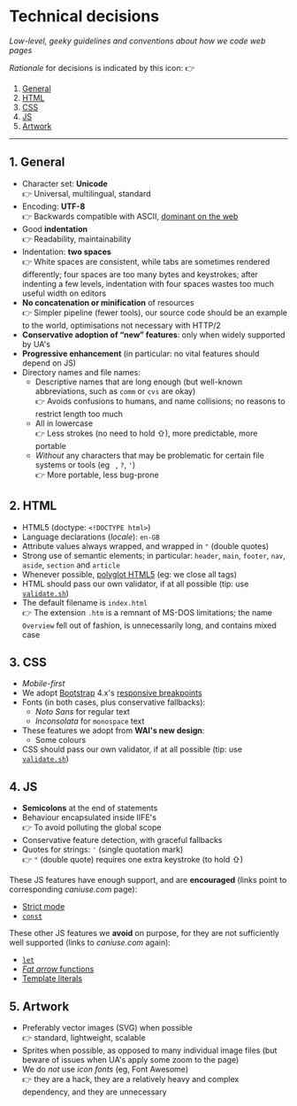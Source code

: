 # Technical decisions

*Low-level, geeky guidelines and conventions about how we code web pages*

*Rationale* for decisions is indicated by this icon: 👉

1. [General](#1-general)
1. [HTML](#2-html)
1. [CSS](#3-css)
1. [JS](#4-js)
1. [Artwork](#5-artwork)

---

## 1. General

* Character set: **Unicode**  
  👉 Universal, multilingual, standard
* Encoding: **UTF-8**  
  👉 Backwards compatible with ASCII, [dominant on the web](https://en.wikipedia.org/wiki/File:Utf8webgrowth.svg#/media/File:Utf8webgrowth.svg)
* Good **indentation**  
  👉 Readability, maintainability
* Indentation: **two spaces**  
  👉 White spaces are consistent, while tabs are sometimes rendered differently; four spaces are too many bytes and keystrokes; after indenting a few levels,
  indentation with four spaces wastes too much useful width on editors
* **No concatenation or minification** of resources  
  👉 Simpler pipeline (fewer tools), our source code should be an example to the world, optimisations not necessary with HTTP/2
* **Conservative adoption of &ldquo;new&rdquo; features**: only when widely supported by UA's
* **Progressive enhancement** (in particular: no vital features should depend on JS)
* Directory names and file names:
  * Descriptive names that are long enough (but well-known abbreviations, such as `comm` or `cvs` are okay)  
    👉 Avoids confusions to humans, and name collisions; no reasons to restrict length too much
  * All in lowercase  
    👉 Less strokes (no need to hold &#8679;), more predictable, more portable
  * *Without* any characters that may be problematic for certain file systems or tools (eg ` `, `?`, `'`)  
    👉 More portable, less bug-prone

## 2. HTML

* HTML5 (doctype: `<!DOCTYPE html>`)
* Language declarations (*locale*): `en-GB`
* Attribute values always wrapped, and wrapped in `"` (double quotes)
* Strong use of semantic elements; in particular: `header`, `main`, `footer`, `nav`, `aside`, `section` and `article`
* Whenever possible, [polyglot HTML5](https://www.w3.org/TR/html-polyglot/) (eg: we close all tags)
* HTML should pass our own validator, if at all possible (tip: use [`validate.sh`](validate.sh))
* The default filename is `index.html`  
  👉 The extension `.htm` is a remnant of MS-DOS limitations; the name `Overview` fell out of fashion, is unnecessarily long, and contains mixed case

## 3. CSS

* *Mobile-first*
* We adopt [Bootstrap](https://getbootstrap.com/) 4.x's [responsive breakpoints](https://getbootstrap.com/docs/4.0/layout/overview/#responsive-breakpoints)
* Fonts (in both cases, plus conservative fallbacks):
  * *Noto Sans* for regular text
  * *Inconsolata* for `monospace` text
* These features we adopt from **WAI's new design**:
  * Some colours
* CSS should pass our own validator, if at all possible (tip: use [`validate.sh`](validate.sh))

## 4. JS

* **Semicolons** at the end of statements
* Behaviour encapsulated inside IIFE's  
  👉 To avoid polluting the global scope
* Conservative feature detection, with graceful fallbacks
* Quotes for strings: `'` (single quotation mark)  
  👉 `"` (double quote) requires one extra keystroke (to hold &#8679;)

These JS features have enough support, and are **encouraged** (links point to corresponding *caniuse.com* page):

* [Strict mode](https://caniuse.com/#feat=use-strict)
* [`const`](https://caniuse.com/#feat=const)

These other JS features we **avoid** on purpose, for they are not sufficiently well supported (links to *caniuse.com* again):

* [`let`](https://caniuse.com/#feat=let)
* [*Fat arrow* functions](https://caniuse.com/#feat=arrow-functions)
* [Template literals](https://caniuse.com/#feat=template-literals)

## 5. Artwork

* Preferably vector images (SVG) when possible  
  👉 standard, lightweight, scalable
* Sprites when possible, as opposed to many individual image files (but beware of issues when UA's apply some zoom to the page)
* We do *not* use *icon fonts* (eg, Font Awesome)  
  👉 they are a hack, they are a relatively heavy and complex dependency, and they are unnecessary
